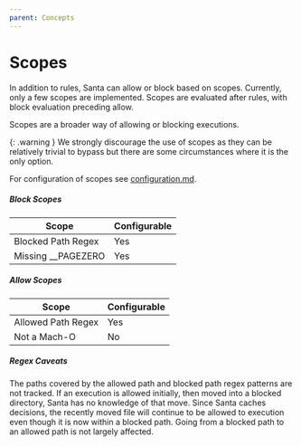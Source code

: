 ```yaml
---
parent: Concepts
---
```


# Scopes

In addition to rules, Santa can allow or block based on scopes. Currently, only
a few scopes are implemented. Scopes are evaluated after rules, with block
evaluation preceding allow.

Scopes are a broader way of allowing or blocking executions.

{: .warning }
We strongly discourage the use of scopes as they can be relatively trivial to bypass but there are some circumstances where it is the only option.

For configuration of scopes see
[configuration.md](../deployment/configuration.md).

##### Block Scopes

Scope              | Configurable
------------------ | ------------
Blocked Path Regex | Yes
Missing __PAGEZERO | Yes

##### Allow Scopes

Scope              | Configurable
------------------ | ------------
Allowed Path Regex | Yes
Not a Mach-O       | No

##### Regex Caveats

The paths covered by the allowed path and blocked path regex patterns are not
tracked. If an execution is allowed initially, then moved into a blocked
directory, Santa has no knowledge of that move. Since Santa caches decisions,
the recently moved file will continue to be allowed to execution even though
it is now within a blocked path. Going from a blocked path to an allowed path
is not largely affected.
